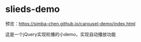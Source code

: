 # slieds-demo
预览：https://simba-chen.github.io/carousel-demo/index.html

这是一个jQuery实现轮播的小demo，实现自动播放功能
